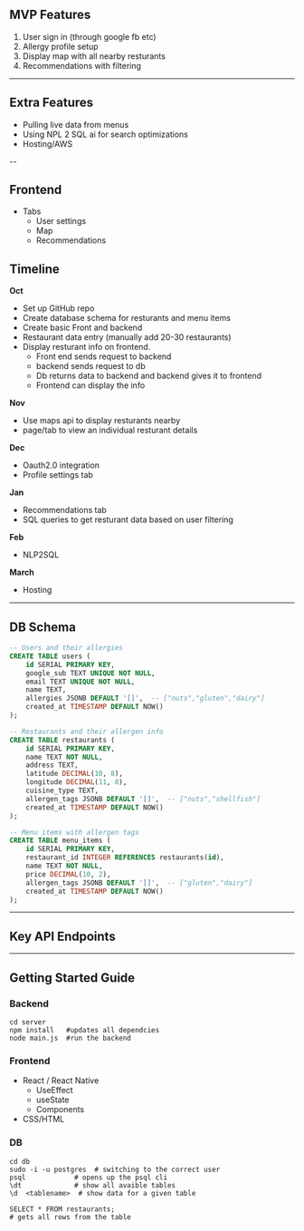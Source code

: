 ## MVP Features
1. User sign in (through google fb etc)
2. Allergy profile setup 
3. Display map with all nearby resturants
4. Recommendations with filtering 

---
## Extra Features
- Pulling live data from menus
- Using NPL 2 SQL ai for search optimizations
- Hosting/AWS

--
## Frontend
- Tabs
  - User settings
  - Map
  - Recommendations

## Timeline

**Oct**
- Set up GitHub repo
- Create database schema for resturants and menu items
- Create basic Front and backend
- Restaurant data entry (manually add 20-30 restaurants)
- Display resturant info on frontend. 
  - Front end sends request to backend
  - backend sends request to db
  - Db returns data to backend and backend gives it to frontend
  - Frontend can display the info

**Nov**
- Use maps api to display resturants nearby
- page/tab to view an individual resturant details

**Dec**
- Oauth2.0 integration
- Profile settings tab

**Jan**
- Recommendations tab
- SQL queries to get resturant data based on user filtering

**Feb**
- NLP2SQL

**March**
- Hosting

---


## DB Schema

```sql
-- Users and their allergies
CREATE TABLE users (
    id SERIAL PRIMARY KEY,
    google_sub TEXT UNIQUE NOT NULL,
    email TEXT UNIQUE NOT NULL,
    name TEXT,
    allergies JSONB DEFAULT '[]',  -- ["nuts","gluten","dairy"]
    created_at TIMESTAMP DEFAULT NOW()
);

-- Restaurants and their allergen info
CREATE TABLE restaurants (
    id SERIAL PRIMARY KEY,
    name TEXT NOT NULL,
    address TEXT,
    latitude DECIMAL(10, 8),
    longitude DECIMAL(11, 8),
    cuisine_type TEXT,
    allergen_tags JSONB DEFAULT '[]',  -- ["nuts","shellfish"]
    created_at TIMESTAMP DEFAULT NOW()
);

-- Menu items with allergen tags
CREATE TABLE menu_items (
    id SERIAL PRIMARY KEY,
    restaurant_id INTEGER REFERENCES restaurants(id),
    name TEXT NOT NULL,
    price DECIMAL(10, 2),
    allergen_tags JSONB DEFAULT '[]',  -- ["gluten","dairy"]
    created_at TIMESTAMP DEFAULT NOW()
);

```

---

## Key API Endpoints


---


## Getting Started Guide 

### Backend

```
cd server
npm install   #updates all dependcies
node main.js  #run the backend
```


### Frontend
- React / React Native
  - UseEffect
  - useState
  - Components
- CSS/HTML

### DB
```
cd db
sudo -i -u postgres  # switching to the correct user
psql            # opens up the psql cli
\dt             # show all avaible tables
\d  <tablename>  # show data for a given table

SELECT * FROM restaurants;
# gets all rows from the table

```